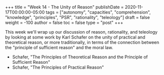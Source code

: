 +++
title = "Week 14 - The Unity of Reason"
publishDate = 2020-11-17T00:00:00-05:00
tags = ["autonomy", "capacities", "comprehension", "knowledge", "principles", "PSR", "rationality", "teleology"]
draft = false
weight = -100
author = false
toc = false
type = "post"
+++

This week we'll wrap up our discussion of reason, rationality, and teleology by looking at some work by Karl Schafer on the unity of practical and theoretical reason, or more traditionally, in terms of the connection between the "principle of sufficient reason" and the moral law.

-   Schafer, "The Principles of Theoretical Reason and the Principle of Sufficient Reason"
-   Schafer, "The Principles of Practical Reason"
